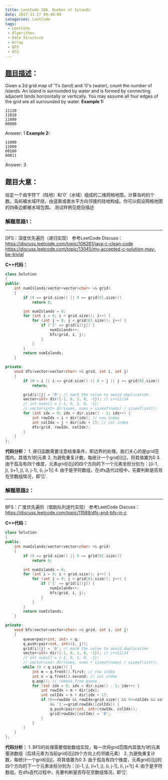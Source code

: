 ```yaml
---
title: LeetCode 200. Number of Islands
date: 2017-11-17 09:40:59
categories: LeetCode
tags:
 - LeetCode
 - Algorithms
 - Data Structure
 - Array
 - BFS
 - DFS
---
```


## [题目描述][1]：
Given a 2d grid map of '1's (land) and '0's (water), count the number of islands. An island is surrounded by water and is formed by connecting adjacent lands horizontally or vertically. You may assume all four edges of the grid are all surrounded by water.
**Example 1:**
```
11110
11010
11000
00000
```
Answer: 1
**Example 2:**
```
11000
11000
00100
00011
```
Answer: 3
## 题目大意：
给定一个由字符‘1’（陆地）和‘0’（水域）组成的二维网格地图，计算岛屿的个数。岛屿被水域环绕，由竖直或者水平方向邻接的陆地构成。你可以假设网格地图的四条边都被水域包围。
测试样例见题目描述

### 解题思路1：
---
DFS：深度优先遍历（递归实现）
参考LeetCode Discuss：
https://discuss.leetcode.com/topic/106261/java-c-clean-code
https://discuss.leetcode.com/topic/13045/my-accepted-c-solution-may-be-trivial

**C++代码：**
``` c++
class Solution
{
public:
    int numIslands(vector<vector<char> >& grid)
    {
        if (0 == grid.size() || 0 == grid[0].size())
            return 0;

        int numIslands = 0;
        for (int i = 0; i < grid.size(); i++) {
            for (int j = 0; j < grid[0].size(); j++) {
                if ('1' == grid[i][j]) {
                    numIslands++;
                    bfs(grid, i, j);
                }
            }
        }
        return numIslands;
    }

private:
    void dfs(vector<vector<char> >& grid, int i, int j)
    {
        if (0 > i || i >= grid.size() || 0 > j || j >= grid[0].size() || '0' == grid[i][j])
            return;

        grid[i][j] = '0'; // mark the value to avoid duplication
        vector<int> dir({-1, 0, 1, 0, -1}); // c++11/14
        // int nums[] = {-1, 0, 1, 0, -1};
        // vector<int> dir(nums, nums + sizeof(nums) / sizeof(int));
        for (int idx = 0; idx < dir.size() - 1; idx++) {
            int rowIdx = i + dir[idx]; // row index
            int colIdx = j + dir[idx + 1]; // col index
            dfs(grid, rowIdx, colIdx);
        }
    }
};
```

**代码分析：**
    1. 递归函数需要注意结束条件，即边界的处理。我们关心的是grid范围内，其值为1的元素
    2. 为避免重复计数，每统计一个grid[i][j]，将其值置为0
    3. 由于孤岛有四个维度，元素grid[i][j]的四个方向的下一个元素坐标分别为：[(i-1, j), (i+1, j), (i, j-1), (i, j+1)]
    4. 由于是字符数组，在dfs迭代过程中，先要判断是否存在空数组情况，即‘[]’.

### 解题思路2：
---
BFS：广度优先遍历（借助队列迭代实现）
参考LeetCode Discuss：
https://discuss.leetcode.com/topic/11589/dfs-and-bfs-in-c

**C++代码：**
``` c++
class Solution
{
public:
    int numIslands(vector<vector<char> >& grid)
    {
        if (0 == grid.size() || 0 == grid[0].size())
            return 0;

        int numIslands = 0;
        for (int i = 0; i < grid.size(); i++) {
            for (int j = 0; j < grid[0].size(); j++) {
                if ('1' == grid[i][j]) {
                    numIslands++;
                    bfs(grid, i, j);
                }
            }
        }
        return numIslands;
    }

private:
    void bfs(vector<vector<char> >& grid, int i, int j)
    {
        queue<pair<int, int> > q;
        q.push(pair<int, int>(i, j));
        grid[i][j] = '0'; // mark the value to avoid duplication
        vector<int> dir({-1, 0, 1, 0, -1}); // c++11/14
        // int nums[] = {-1, 0, 1, 0, -1};
        // vector<int> dir(nums, nums + sizeof(nums) / sizeof(int));
        while (0 < q.size()) {
            int m = q.front().first; // row index
            int n = q.front().second; // col index
            q.pop(); // remove from queue
            for (int idx = 0; idx < dir.size() - 1; idx++) {
                int rowIdx = m + dir[idx];
                int colIdx = n + dir[idx + 1];
                if (0<=rowIdx && rowIdx<grid.size() && 0<=colIdx && colIdx<grid[0].size()
                    && '1'==grid[rowIdx][colIdx]) {
                    q.push(pair<int, int>(rowIdx, colIdx));
                    grid[rowIdx][colIdx] = '0';
                }
            }
        }
    }
};
```

**代码分析：**
    1. BFS的处理需要借助数组实现，每一次将grid范围内其值为1的元素塞进数组（后续元素为当前grid[i][j]四个方向上的邻接元素）
    2. 为避免重复计数，每统计一个grid[i][j]，将其值置为0
    3. 由于孤岛有四个维度，元素grid[i][j]的四个方向的下一个元素坐标分别为：[(i-1, j), (i+1, j), (i, j-1), (i, j+1)]
    4. 由于是字符数组，在dfs迭代过程中，先要判断是否存在空数组情况，即‘[]’.


[1]: https://leetcode.com/problems/number-of-islands/description/
